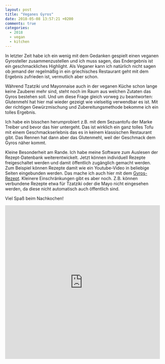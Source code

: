 ```yaml
---
layout: post
title: "Veganes Gyros"
date: 2018-05-08 13:57:21 +0200
comments: true
categories:
  - 2018
  - vegan
  - kitchen
---
```

In letzter Zeit habe ich ein wenig mit dem Gedanken gespielt einen
veganen Gyrosteller zusammenzustellen und ich muss sagen, das
Endergebnis ist ein geschmackliches Highlight. Als Veganer kann ich
natürlich nicht sagen ob jemand der regelmäßig in ein griechisches
Restaurant geht mit dem Ergebnis zufrieden ist, vermutlich aber schon.

Während Tzatziki und Mayonnaise auch in der veganen Küche schon lange
keine Zauberei mehr sind, steht noch im Raum aus welchen Zutaten das
Gyros bestehen soll. Und um diese Frage gleich vorweg zu beantworten:
Glutenmehl hat hier mal wieder gezeigt wie vielseitig verwendbar es
ist. Mit der richtigen Gewürzmischung und Zubereitungsmethode bekomme
ich ein tolles Ergebnis.

Ich habe ein bisschen herumprobiert z.B. mit dem Sezuantofu der Marke
Treiber und bevor das hier untergeht. Das ist wirklich ein ganz tolles
Tofu mit einem Geschmackserlebnis das es in keinem klassischen
Restaurant gibt. Das Rennen hat dann aber das Glutenmehl, weil der
Geschmack dem Gyros näher kommt.

Kleine Besonderheit am Rande. Ich habe meine Software zum Auslesen der
Rezept-Datenbank weiterentwickelt. Jetzt können individuell Rezepte
freigeschaltet werden und damit öffentlich zugänglich gemacht werden.
Zum Beispiel können Rezepte damit wie ein Youtube-Video in beliebige
Seiten eingebunden werden. Das mache ich auch hier mit dem
[Gyros-Rezept][gyros]. Kleinere Einschränkungen gibt es aber noch.
Z.B. können verbundene Rezepte etwa für Tzatziki oder die Mayo nicht
eingesehen werden, da diese nicht automatisch auch öffentlich sind.

Viel Spaß beim Nachkochen!

<iframe
  style='width:100%;height:500px;'
  src='https://vkitchen.herokuapp.com/recipes/132/embedded'
  frameborder='0'
  >
</iframe>

[gyros]: https://vkitchen.herokuapp.com/recipes/132/embedded
